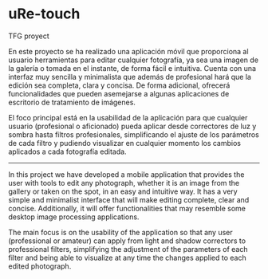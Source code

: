 # uRe-touch
TFG proyect

En este proyecto se ha realizado una aplicación móvil que proporciona al usuario herramientas para editar cualquier fotografía, ya sea una imagen de la galería o tomada en el 
instante, de forma fácil e intuitiva. Cuenta con una interfaz muy sencilla y minimalista que además de profesional hará que la edición sea completa, clara y concisa. De forma adicional, 
ofrecerá funcionalidades que pueden asemejarse a algunas aplicaciones de escritorio de 
tratamiento de imágenes. 

El foco principal está en la usabilidad de la aplicación para que cualquier usuario (profesional o aficionado) pueda aplicar desde correctores de luz y sombra hasta filtros profesionales, 
simplificando el ajuste de los parámetros de cada filtro y pudiendo visualizar en cualquier momento los cambios aplicados a cada fotografía editada. 

-------------------------------------------------------------------------------------------------------------------------------------------------------------------------------------------

In this project we have developed a mobile application that provides the user with tools to edit any photograph, whether it is an image from the gallery or taken on the spot, in an easy 
and intuitive way. It has a very simple and minimalist interface that will make editing complete, clear and concise. Additionally, it will offer functionalities that may resemble some 
desktop image processing applications.

The main focus is on the usability of the application so that any user (professional or amateur) can apply from light and shadow correctors to professional filters, simplifying the adjustment 
of the parameters of each filter and being able to visualize at any time the changes applied to each edited photograph.
